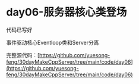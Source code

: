 # day06-服务器核心类登场

代码已写好

事件驱动核心Eventloop类和Server分离

完整源代码：[https://github.com/yuesong-feng/30dayMakeCppServer/tree/main/code/day06](https://github.com/yuesong-feng/30dayMakeCppServer/tree/main/code/day06)
